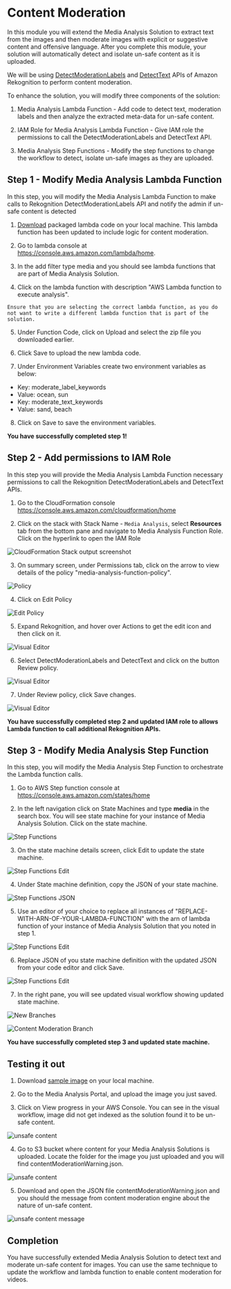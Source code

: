 # Content Moderation

In this module you will extend the Media Analysis Solution to extract text from the images and then moderate images with explicit or suggestive content and offensive language. After you complete this module, your solution will automatically detect and isolate un-safe content as it is uploaded.

We will be using [DetectModerationLabels](https://docs.aws.amazon.com/rekognition/latest/dg/API_DetectModerationLabels.html) and [DetectText](https://docs.aws.amazon.com/rekognition/latest/dg/API_DetectText.html) APIs of Amazon Rekognition to perform content moderation.

To enhance the solution, you will modify three components of the solution:

  1. Media Analysis Lambda Function - Add code to detect text, moderation labels and then analyze the extracted meta-data for un-safe content.

  2. IAM Role for Media Analysis Lambda Function - Give IAM role the permissions to call the DetectModerationLabels and DetectText API.

  3. Media Analysis Step Functions - Modify the step functions to change the workflow to detect, isolate un-safe images as they are uploaded.

## Step 1 - Modify Media Analysis Lambda Function

In this step, you will modify the Media Analysis Lambda Function to make calls to Rekognition DetectModerationLabels API and notify the admin if un-safe content is detected

1. [Download](./code/lambda.zip) packaged lambda code on your local machine. This lambda function has been updated to include logic for content moderation.

2. Go to lambda console at https://console.aws.amazon.com/lambda/home.

3. In the add filter type media and you should see lambda functions that are part of Media Analysis Solution.

4. Click on the lambda function with description "AWS Lambda function to execute analysis".

  ```
  Ensure that you are selecting the correct lambda function, as you do not want to write a different lambda function that is part of the solution.
  ```
5. Under Function Code, click on Upload and select the zip file you downloaded earlier.

6. Click Save to upload the new lambda code.

7. Under Environment Variables create two environment variables as below:
  - Key: moderate_label_keywords
  - Value: ocean, sun
  - Key: moderate_text_keywords
  - Value: sand, beach

8. Click on Save to save the environment variables.

  **You have successfully completed step 1!**

## Step 2 - Add permissions to IAM Role

In this step you will provide the Media Analysis Lambda Function necessary permissions to call the Rekognition DetectModerationLabels and DetectText APIs.

1. Go to the CloudFormation console https://console.aws.amazon.com/cloudformation/home

2. Click on the stack with Stack Name - `Media Analysis`, select **Resources** tab from the bottom pane and navigate to Media Analysis Function Role. Click on the hyperlink to open the IAM Role

  ![CloudFormation Stack output screenshot](assets/iam-01.png)

3. On summary screen, under Permissions tab, click on the arrow to view details of the policy "media-analysis-function-policy".

  ![Policy](assets/iam-02.png)

4. Click on Edit Policy

![Edit Policy](assets/iam-03.png)

5. Expand Rekognition, and hover over Actions to get the edit icon and then click on it.

![Visual Editor](assets/iam-04.png)

6. Select DetectModerationLabels and DetectText and click on the button Review policy.

![Visual Editor](assets/iam-05.png)

7. Under Review policy, click Save changes.

![Visual Editor](assets/iam-06.png)

**You have successfully completed step 2 and updated IAM role to allows Lambda function to call additional Rekognition APIs.**

## Step 3 - Modify Media Analysis Step Function

In this step, you will modify the Media Analysis Step Function to orchestrate the Lambda function calls.

1. Go to AWS Step function console at https://console.aws.amazon.com/states/home

2. In the left navigation click on State Machines and type **media** in the search box. You will see state machine for your instance of Media Analysis Solution. Click on the state machine.

![Step Functions](assets/sf-01.png)

3. On the state machine details screen, click Edit to update the state machine.

![Step Functions Edit](assets/sf-02.png)

4. Under State machine definition, copy the JSON of your state machine.

![Step Functions JSON](assets/sf-03.png)

5. Use an editor of your choice to replace all instances of "REPLACE-WITH-ARN-OF-YOUR-LAMBDA-FUNCTION" with the arn of lambda function of your instance of Media Analysis Solution that you noted in step 1.

![Step Functions Edit](assets/sf-04.png)

6. Replace JSON of you state machine definition with the updated JSON from your code editor and click Save.

![Step Functions Edit](assets/sf-05.png)

7. In the right pane, you will see updated visual workflow showing updated state machine.

![New Branches](assets/sf-06.png)

![Content Moderation Branch](assets/sf-07.png)

  **You have successfully completed step 3 and updated state machine.**

## Testing it out

1. Download [sample image](assets/yoga-swimwear.jpg) on your local machine.

2. Go to the Media Analysis Portal, and upload the image you just saved.

3. Click on View progress in your AWS Console. You can see in the visual workflow, image did not get indexed as the solution found it to be un-safe content.

![unsafe content](assets/test-01.png)

4. Go to S3 bucket where content for your Media Analysis Solutions is uploaded. Locate the folder for the image you just uploaded and you will find contentModerationWarning.json.

![unsafe content](assets/test-02.png)

5. Download and open the JSON file contentModerationWarning.json and you should the message from content moderation engine about the nature of un-safe content.

![unsafe content message](assets/test-03.png)

## Completion

You have successfully extended Media Analysis Solution to detect text and moderate un-safe content for images. You can use the same technique to update the workflow and lambda function to enable content moderation for videos.
